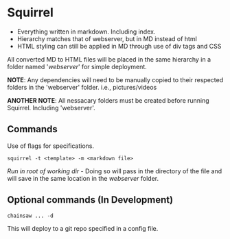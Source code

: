 Squirrel
=====================

+ Everything written in markdown.  Including index.
+ Hierarchy matches that of webserver, but in MD instead of html 
+ HTML styling can still be applied in MD through use of div tags and CSS

All converted MD to HTML files will be placed in the same hierarchy in a folder named '*webserver*' for simple deployment.

**NOTE**: Any dependencies will need to be manually copied to their respected folders in the 'webserver' folder. i.e., pictures/videos

**ANOTHER NOTE**: All nessacary folders must be created before running Squirrel.  Including 'webserver'.

Commands
---------

Use of flags for specifications.

	squirrel -t <template> -m <markdown file>

*Run in root of working dir* - Doing so will pass in the directory of the file and will save in the same location in the *webserver* folder.

Optional commands (In Development)
-----------------

	chainsaw ... -d 

This will deploy to a git repo specified in a config file.
